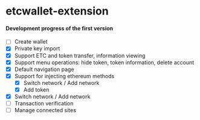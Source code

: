 # etcwallet-extension

#### Development progress of the first version
- [ ] Create wallet
- [x] Private key import
- [x] Support ETC and token transfer, information viewing
- [x] Support menu operations: hide token, token information, delete account
- [x] Default navigation page
- [x] Support for injecting ethereum methods 
    - [x] Switch network / Add network
    - [x] Add token
- [x] Switch network / Add network
- [ ] Transaction verification
- [ ] Manage connected sites
